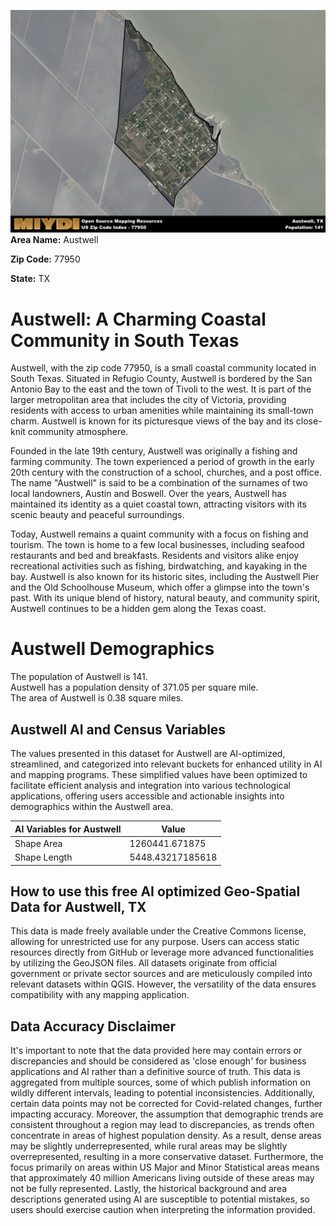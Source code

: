![Image Alt Text](../_images/77950.png)
**Area Name:** Austwell

**Zip Code:** 77950

**State:** TX


# Austwell: A Charming Coastal Community in South Texas  

Austwell, with the zip code 77950, is a small coastal community located in South Texas. Situated in Refugio County, Austwell is bordered by the San Antonio Bay to the east and the town of Tivoli to the west. It is part of the larger metropolitan area that includes the city of Victoria, providing residents with access to urban amenities while maintaining its small-town charm. Austwell is known for its picturesque views of the bay and its close-knit community atmosphere.

Founded in the late 19th century, Austwell was originally a fishing and farming community. The town experienced a period of growth in the early 20th century with the construction of a school, churches, and a post office. The name "Austwell" is said to be a combination of the surnames of two local landowners, Austin and Boswell. Over the years, Austwell has maintained its identity as a quiet coastal town, attracting visitors with its scenic beauty and peaceful surroundings.

Today, Austwell remains a quaint community with a focus on fishing and tourism. The town is home to a few local businesses, including seafood restaurants and bed and breakfasts. Residents and visitors alike enjoy recreational activities such as fishing, birdwatching, and kayaking in the bay. Austwell is also known for its historic sites, including the Austwell Pier and the Old Schoolhouse Museum, which offer a glimpse into the town's past. With its unique blend of history, natural beauty, and community spirit, Austwell continues to be a hidden gem along the Texas coast.

# Austwell Demographics

The population of Austwell is 141.  
Austwell has a population density of 371.05 per square mile.  
The area of Austwell is 0.38 square miles.  

## Austwell AI and Census Variables

The values presented in this dataset for Austwell are AI-optimized, streamlined, and categorized into relevant buckets for enhanced utility in AI and mapping programs. These simplified values have been optimized to facilitate efficient analysis and integration into various technological applications, offering users accessible and actionable insights into demographics within the Austwell area.

| AI Variables for Austwell | Value |
|-------------|-------|
| Shape Area | 1260441.671875 |
| Shape Length | 5448.43217185618 |

## How to use this free AI optimized Geo-Spatial Data for Austwell, TX

This data is made freely available under the Creative Commons license, allowing for unrestricted use for any purpose. Users can access static resources directly from GitHub or leverage more advanced functionalities by utilizing the GeoJSON files. All datasets originate from official government or private sector sources and are meticulously compiled into relevant datasets within QGIS. However, the versatility of the data ensures compatibility with any mapping application.

## Data Accuracy Disclaimer
It's important to note that the data provided here may contain errors or discrepancies and should be considered as 'close enough' for business applications and AI rather than a definitive source of truth. This data is aggregated from multiple sources, some of which publish information on wildly different intervals, leading to potential inconsistencies. Additionally, certain data points may not be corrected for Covid-related changes, further impacting accuracy. Moreover, the assumption that demographic trends are consistent throughout a region may lead to discrepancies, as trends often concentrate in areas of highest population density. As a result, dense areas may be slightly underrepresented, while rural areas may be slightly overrepresented, resulting in a more conservative dataset. Furthermore, the focus primarily on areas within US Major and Minor Statistical areas means that approximately 40 million Americans living outside of these areas may not be fully represented. Lastly, the historical background and area descriptions generated using AI are susceptible to potential mistakes, so users should exercise caution when interpreting the information provided.
